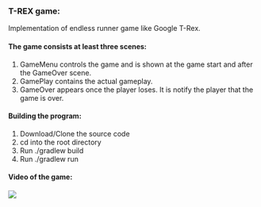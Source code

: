 ### **T-REX game:**
 
Implementation of endless runner game like Google T-Rex.

#### **The game consists at least three scenes:**

1. GameMenu 
controls the game and is shown at the game start and after the GameOver scene.
2. GamePlay
contains the actual gameplay.
3. GameOver
appears once the player loses. It is notify the player that the game is over.

#### **Building the program:**

1. Download/Clone the source code
2. cd into the root directory
3. Run ./gradlew build
4. Run ./gradlew run

#### **Video of the game:**

![](src/resources/Dino.gif)

